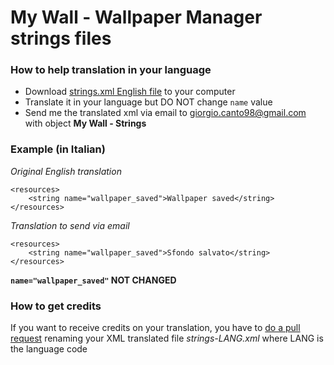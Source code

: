 <h1>My Wall - Wallpaper Manager strings files</h1>

<h3>How to help translation in your language</h3>

- Download <a href="https://raw.githubusercontent.com/gcantoni/MyWallStrings/master/Strings/strings.xml">strings.xml English file</a> to your computer
- Translate it in your language but DO NOT change <code>name</code> value
- Send me the translated xml via email to <a href="mailto:giorgio.canto98@gmail.com">giorgio.canto98@gmail.com</a> with object <b>My Wall - Strings</b>

<h3>Example (in Italian)</h3>

<i>Original English translation</i>

    <resources>
        <string name="wallpaper_saved">Wallpaper saved</string>
    </resources>


<i>Translation to send via email</i>

    <resources>
        <string name="wallpaper_saved">Sfondo salvato</string>
    </resources>
    

<b><code>name="wallpaper_saved"</code> NOT CHANGED</b>

<h3>How to get credits</h3>
If you want to receive credits on your translation, you have to <a href="https://help.github.com/articles/creating-a-pull-request/">do a pull request</a> renaming your XML translated file <i>strings-LANG.xml</i> where LANG is the language code
